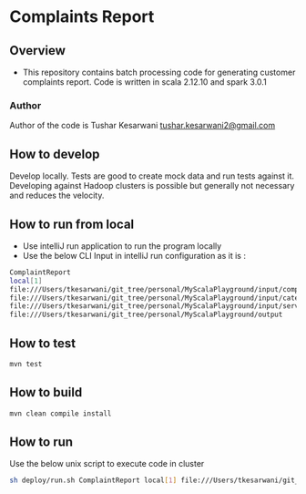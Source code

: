 # Complaints Report

## Overview
- This repository contains batch processing code for generating customer complaints report. Code is written in scala 2.12.10 and spark 3.0.1

### Author 
Author of the code is Tushar Kesarwani <tushar.kesarwani2@gmail.com>


## How to develop
Develop locally. Tests are good to create mock data and run tests against it. Developing against Hadoop clusters is
possible but generally not necessary and reduces the velocity.

## How to run from local
- Use intelliJ run application to run the program locally
- Use the below CLI Input in intelliJ run configuration as it is :

```bash
ComplaintReport
local[1]
file:///Users/tkesarwani/git_tree/personal/MyScalaPlayground/input/complaints.jsonl
file:///Users/tkesarwani/git_tree/personal/MyScalaPlayground/input/category_names.json
file:///Users/tkesarwani/git_tree/personal/MyScalaPlayground/input/service_names.json
file:///Users/tkesarwani/git_tree/personal/MyScalaPlayground/output
```

## How to test

```bash
mvn test
```

## How to build

```bash
mvn clean compile install
```


## How to run
Use the below unix script to execute code in cluster

```bash
sh deploy/run.sh ComplaintReport local[1] file:///Users/tkesarwani/git_tree/personal/MyScalaPlayground/input/complaints.jsonl file:///Users/tkesarwani/git_tree/personal/MyScalaPlayground/input/category_names.json file:///Users/tkesarwani/git_tree/personal/MyScalaPlayground/input/service_names.json file:///Users/tkesarwani/git_tree/personal/MyScalaPlayground/output
```